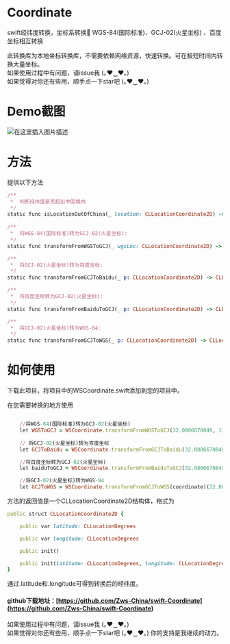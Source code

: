 # Coordinate
swift经纬度转换，坐标系转换💯 WGS-84(国际标准)、GCJ-02(火星坐标) 、百度坐标相互转换

此转换库为本地坐标转换库，不需要依赖网络资源，快速转换。可在极短时间内转换大量坐标。<br>
如果使用过程中有问题，请issue我 (｡♥‿♥｡)  <br>
如果觉得对你还有些用，顺手点一下star吧 (｡♥‿♥｡) <br>

# Demo截图
![在这里插入图片描述](https://img-blog.csdnimg.cn/0945952dd6264aada4af77e93093f887.png?x-oss-process=image/watermark,type_ZHJvaWRzYW5zZmFsbGJhY2s,shadow_50,text_Q1NETiBAV1NfUHJvZ3JhbWVy,size_20,color_FFFFFF,t_70,g_se,x_16#pic_center)
# 方法
提供以下方法

```ruby
/**
 *  判断经纬度是否超出中国境内
 */
static func isLocationOutOfChina(_ location: CLLocationCoordinate2D) -> Bool
 
/**
 *  将WGS-84(国际标准)转为GCJ-02(火星坐标):
 */
static func transformFromWGSToGCJ(_ wgsLoc: CLLocationCoordinate2D) -> CLLocationCoordinate2D

/**
 *  将GCJ-02(火星坐标)转为百度坐标:
 */
static func transformFromGCJToBaidu(_ p: CLLocationCoordinate2D) -> CLLocationCoordinate2D 

/**
 *  将百度坐标转为GCJ-02(火星坐标):
 */
static func transformFromBaiduToGCJ(_ p: CLLocationCoordinate2D) -> CLLocationCoordinate2D 

/**
 *  将GCJ-02(火星坐标)转为WGS-84:
 */
static func transformFromGCJToWGS(_ p: CLLocationCoordinate2D) -> CLLocationCoordinate2D 

```
# 如何使用
下载此项目，将项目中的WSCoordinate.swift添加到您的项目中。


在您需要转换的地方使用
```ruby

    //将WGS-84(国际标准)转为GCJ-02(火星坐标)
    let WGSToGCJ = WSCoordinate.transformFromWGSToGCJ(32.0806670849, 118.9060163095)
    
    // 将GCJ-02(火星坐标)转为百度坐标
    let GCJToBaidu = WSCoordinate.transformFromGCJToBaidu(32.0806670849, 118.9060163095)

    //将百度坐标转为GCJ-02(火星坐标)
    let baiduToGCJ = WSCoordinate.transformFromBaiduToGCJ(32.0806670849, 118.9060163095);

    //将GCJ-02(火星坐标)转为WGS-84
    let GCJToWGS = WSCoordinate.transformFromGCJToWGS(coordinate)(32.0806670849, 118.9060163095);

```
方法的返回值是一个CLLocationCoordinate2D结构体，格式为
```ruby
public struct CLLocationCoordinate2D {

    public var latitude: CLLocationDegrees

    public var longitude: CLLocationDegrees

    public init()

    public init(latitude: CLLocationDegrees, longitude: CLLocationDegrees)
}
```
通过.latitude和.longitude可得到转换后的经纬度。

#### github下载地址：[https://github.com/Zws-China/swift-Coordinate](https://github.com/Zws-China/swift-Coordinate)

如果使用过程中有问题，请issue我 (｡♥‿♥｡)  <br>
如果觉得对你还有些用，顺手点一下star吧 (｡♥‿♥｡)   你的支持是我继续的动力。<br>

